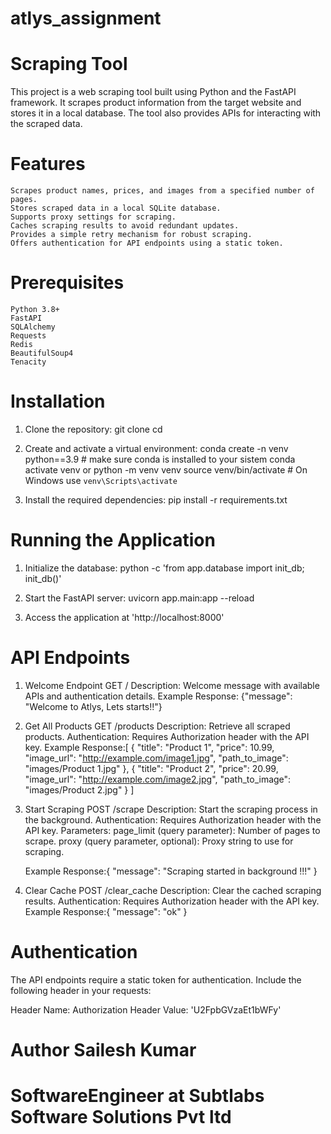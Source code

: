 # atlys_assignment
# Scraping Tool
This project is a web scraping tool built using Python and the FastAPI framework. It scrapes product information from the target website and stores it in a local database. The tool also provides APIs for interacting with the scraped data.

# Features
    Scrapes product names, prices, and images from a specified number of pages.
    Stores scraped data in a local SQLite database.
    Supports proxy settings for scraping.
    Caches scraping results to avoid redundant updates.
    Provides a simple retry mechanism for robust scraping.
    Offers authentication for API endpoints using a static token.

# Prerequisites
    Python 3.8+
    FastAPI
    SQLAlchemy
    Requests
    Redis
    BeautifulSoup4
    Tenacity

# Installation
1. Clone the repository:
    git clone <repository-url>
    cd <repository-directory>

2. Create and activate a virtual environment:
    conda create -n venv python==3.9 # make sure conda is installed to your sistem
    conda activate venv
    or
    python -m venv venv
    source venv/bin/activate  # On Windows use `venv\Scripts\activate`

3. Install the required dependencies:
    pip install -r requirements.txt


# Running the Application
1. Initialize the database:
    python -c 'from app.database import init_db; init_db()'

2. Start the FastAPI server:
    uvicorn app.main:app --reload

3. Access the application at 'http://localhost:8000'

# API Endpoints
1. Welcome Endpoint
    GET /
    Description: Welcome message with available APIs and authentication details.
    Example Response:
    {"message": "Welcome to Atlys, Lets starts!!"}

2. Get All Products
    GET /products
    Description: Retrieve all scraped products.
    Authentication: Requires Authorization header with the API key.
    Example Response:[
        {
            "title": "Product 1",
            "price": 10.99,
            "image_url": "http://example.com/image1.jpg",
            "path_to_image": "images/Product 1.jpg"
        },
        {
            "title": "Product 2",
            "price": 20.99,
            "image_url": "http://example.com/image2.jpg",
            "path_to_image": "images/Product 2.jpg"
        }
    ]

3. Start Scraping
    POST /scrape
    Description: Start the scraping process in the background.
    Authentication: Requires Authorization header with the API key.
    Parameters:
        page_limit (query parameter): Number of pages to scrape.
        proxy (query parameter, optional): Proxy string to use for scraping.
    
    Example Response:{
        "message": "Scraping started in background !!!"
    }

4. Clear Cache
    POST /clear_cache
    Description: Clear the cached scraping results.
    Authentication: Requires Authorization header with the API key.
    Example Response:{
        "message": "ok"
    }

# Authentication
The API endpoints require a static token for authentication. Include the following header in your requests:

Header Name: Authorization
Header Value: 'U2FpbGVzaEt1bWFy'

# Author Sailesh Kumar
# SoftwareEngineer at Subtlabs Software Solutions Pvt ltd
